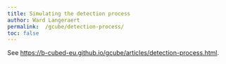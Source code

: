 ```yaml
---
title: Simulating the detection process
author: Ward Langeraert
permalink:  /gcube/detection-process/
toc: false
---
```


See <https://b-cubed-eu.github.io/gcube/articles/detection-process.html>.
